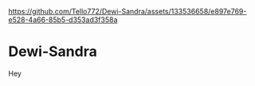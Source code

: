 

https://github.com/Tello772/Dewi-Sandra/assets/133536658/e897e769-e528-4a66-85b5-d353ad3f358a

# Dewi-Sandra
Hey
